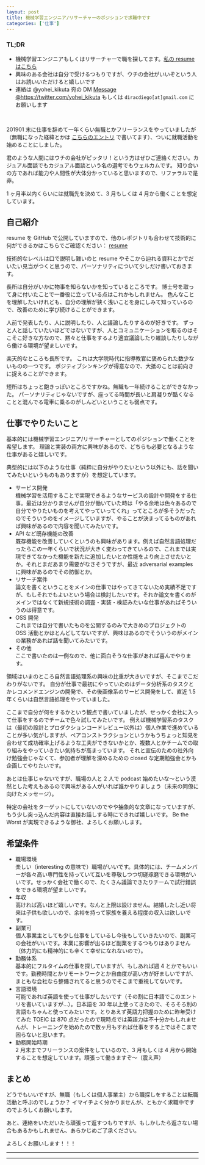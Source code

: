 ```yaml
---
layout: post
title: 機械学習エンジニア/リサーチャーのポジションで求職中です
categories: ['仕事']
---
```



### TL;DR
- 機械学習エンジニアもしくはリサーチャーで職を探してます。[私の resume はこちら](https://github.com/yoheikikuta/resume)
- 興味のある会社は自分で受けるつもりですが、ウチの会社がいいぞという人はお誘いいただけると嬉しいです
- 連絡は @yohei_kikuta 宛の DM <a href="https://twitter.com/messages/compose?recipient_id=840839535026028544&ref_src=twsrc%5Etfw" class="twitter-dm-button" data-screen-name="https://twitter.com/yohei_kikuta" data-show-count="false">Message @https://twitter.com/yohei_kikuta</a><script async src="https://platform.twitter.com/widgets.js" charset="utf-8"></script> もしくは `diracdiego[at]gmail.com` にお願いします
<br>

201901 末に仕事を辞めて一年くらい無職とかフリーランスをやっていましたが（無職になった経緯とかは [こちらのエントリ](https://yoheikikuta.github.io/retirement/) で書いてます）、ついに就職活動を始めることにしました。

君のような人間にはウチの会社がピッタリ！という方はぜひご連絡ください。カジュアル面談でもカジュアル面談という名の選考でもウェルカムです。
知り合いの方であれば能力や人間性が大体分かっていると思いますので、リファラルで是非。

1 ヶ月半以内くらいには就職先を決めて、3 月もしくは 4 月から働くことを想定しています。


## 自己紹介
resume を GitHub で公開していますので、他のレポジトリも合わせて技術的に何ができるかはこちらでご確認ください： [resume](https://github.com/yoheikikuta/resume)

技術的なレベルは口で説明し難いのと resume やそこから辿れる資料とかでだいたい見当がつくと思うので、パーソナリティについて少しだけ書いておきます。

長所は自分がいかに物事を知らないかを知っているところです。
博士号を取って身に付いたことで一番役に立っている点はこれかもしれません。
色んなことを理解したいけれども、自分の理解が狭く浅いことを身にしみて知っているので、改善のために学び続けることができます。

人前で発表したり、人に説明したり、人と議論したりするのが好きです。
ずっと人と話していたいほどではないですが、人とコミュニケーションを取るのはそこそこ好きな方なので、黙々と仕事をするより適宜議論したり雑談したりしながら働ける環境が望ましいです。

楽天的なところも長所です。
これは大学院時代に指導教官に褒められた数少ないものの一つです。
ポジティブシンキングが得意なので、大抵のことは前向きに捉えることができます。

短所はちょっと飽きっぽいところですかね。無職も一年続けることができなかった。
パーソナリティじゃないですが、座ってる時間が長いと肩凝りが酷くなることと混んでる電車に乗るのがしんどいということも弱点です。


## 仕事でやりたいこと
基本的には機械学習エンジニア/リサーチャーとしてのポジションで働くことを希望します。
理論と実装の両方に興味があるので、どちらも必要となるような仕事があると嬉しいです。

典型的には以下のような仕事（純粋に自分がやりたいという以外にも、話を聞いてみたいというものもありますが）を想定しています。
- サービス開発  
  機械学習を活用することで実現できるようなサービスの設計や開発をする仕事。最近は分かりませんが自分が働いていた時は「やる余地は色々あるので自分でやりたいものを考えてやっていってくれ」ってところが多そうだったのでそういうのをイメージしていますが、やることが決まってるものがあれば興味があるので内容を聞いてみたいです。
- API など既存機能の改善  
  既存機能を改善していくというのも興味があります。例えば自然言語処理だったらこの一年くらいで状況が大きく変わってきているので、これまでは実現できてなかった機能を新たに追加したいとか性能をより向上させたいとか。それとまだあまり需要がなさそうですが、最近 adversarial examples に興味があるのでその防御とか。
- リサーチ案件  
  論文を書くということをメインの仕事ではやってきてないため実績不足ですが、もしそれでもよいという場合は検討したいです。それか論文を書くのがメインではなくて新規技術の調査・実装・検証みたいな仕事があればそういうのは得意です。
- OSS 開発  
  これまでは自分で書いたものを公開するのみで大きめのプロジェクトの OSS 活動とかほとんどしてないですが、興味はあるのでそういうのがメインの業務があれば話を聞いてみたいです。
- その他  
  ここで書いたのは一例なので、他に面白そうな仕事があれば喜んでやります。

領域はいまのところ自然言語処理系の興味の比重が大きいですが、そこまでこだわりがないです。
自分が仕事で最初にやっていたのはデータ分析系のタスクとかレコメンドエンジンの開発で、その後画像系のサービス開発をして、直近 1.5 年くらいは自然言語処理をやっていました。

ここまで自分が何をするかという観点で書いていましたが、せっかく会社に入って仕事をするのでチームで色々試してみたいです。
例えば機械学習系のタスクは（最初の設計とプロダクションコードレビュー以外は）個人作業で進めていることが多い気がしますが、ペアコンストラクションというかもうちょっと知見を合わせて成功確率上げるような工夫ができないかとか、複数人とかチームでの取り組みをやっていきたい気持ちが高まっています。
それと宣伝のための社外向け勉強会じゃなくて、参加者が理解を深めるための closed な定期勉強会とかも企画してやりたいです。

あとは仕事じゃないですが、職場の人と 2 人で podcast 始めたいな〜という漠然とした考えもあるので興味がある人がいれば誰かやりましょう（未来の同僚に向けたメッセージ）。

特定の会社をターゲットにしていないのでやや抽象的な文章になっていますが、もう少し突っ込んだ内容は直接お話しする時にできれば嬉しいです。
Be the Worst が実現できるような御社、よろしくお願いします。


## 希望条件
- 職場環境  
  楽しい（interesting の意味で）職場がいいです。具体的には、チームメンバーが各々高い専門性を持っていて互いを尊敬しつつ切磋琢磨できる環境がいいです。せっかく会社で働くので、たくさん議論できたりチームで試行錯誤をできる環境が望ましいです。
- 年収  
  高ければ高いほど嬉しいです。なんと上限は設けません。結婚したし近い将来は子供も欲しいので、余裕を持って家族を養える程度の収入は欲しいです。
- 副業可  
  個人事業主としても少し仕事をしているし今後もしていきたいので、副業可の会社がいいです。本業に影響が出るほど副業をするつもりはありません（体力的にも精神的にも辛くて幸せになれないので）。
- 勤務体系  
  基本的にフルタイムの仕事を探していますが、もしあれば週 4 とかでもいいです。勤務時間とかリモートワークとか自由度が高い方が好ましいですが、まともな会社なら整備されてると思うのでそこまで重視してないです。
- 言語環境  
  可能であれば英語を使って仕事がしたいです（その割に日本語でこのエントリを書いていますが...）。日本語を 30 年以上使ってきたので、そろそろ別の言語もちゃんと使ってみたいです。とりあえず英語力把握のために昨年受けてみた TOEIC は 870 点だったので現時点では英語力は不十分かもしれませんが、トレーニングを始めたので数ヶ月もすれば仕事をする上ではそこまで困らないと思います。
- 勤務開始時期  
  2 月末までフリーランスの案件をしているので、3 月もしくは 4 月から開始することを想定しています。頑張って働きますぞ〜（震え声）


## まとめ
どうでもいいですが、無職（もしくは個人事業主）から職探しをすることは転職活動と呼ぶのでしょうか？
イマイチよく分かりませんが、ともかく求職中ですのでよろしくお願いします。

あと、連絡をいただいたら頑張って返すつもりですが、もしかしたら返さない場合もあるかもしれません、あらかじめご了承ください。

よろしくお願いします！！！

---
---
<br>
